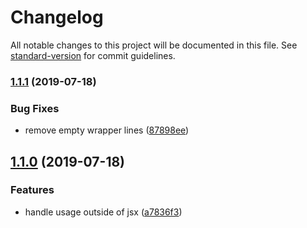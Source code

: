 # Changelog

All notable changes to this project will be documented in this file. See [standard-version](https://github.com/conventional-changelog/standard-version) for commit guidelines.

### [1.1.1](https://github.com/deini/jsx-to-string-loader/compare/v1.1.0...v1.1.1) (2019-07-18)


### Bug Fixes

* remove empty wrapper lines ([87898ee](https://github.com/deini/jsx-to-string-loader/commit/87898ee))



## [1.1.0](https://github.com/deini/jsx-to-string-loader/compare/v1.0.0...v1.1.0) (2019-07-18)


### Features

* handle usage outside of jsx ([a7836f3](https://github.com/deini/jsx-to-string-loader/commit/a7836f3))
